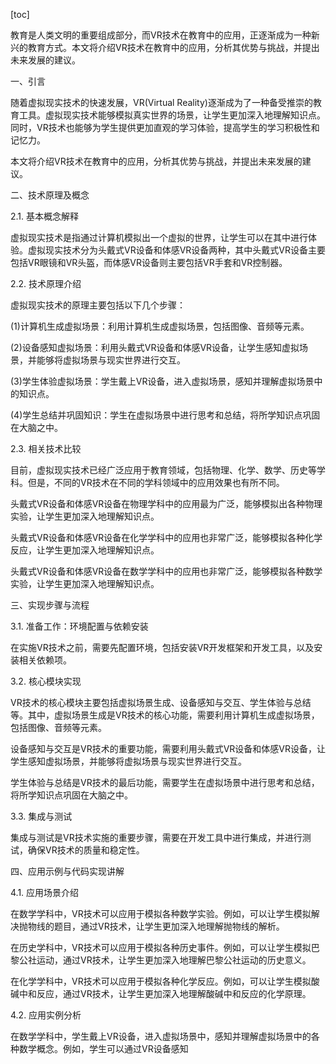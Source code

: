 
[toc]                    
                
                
教育是人类文明的重要组成部分，而VR技术在教育中的应用，正逐渐成为一种新兴的教育方式。本文将介绍VR技术在教育中的应用，分析其优势与挑战，并提出未来发展的建议。

一、引言

随着虚拟现实技术的快速发展，VR(Virtual Reality)逐渐成为了一种备受推崇的教育工具。虚拟现实技术能够模拟真实世界的场景，让学生更加深入地理解知识点。同时，VR技术也能够为学生提供更加直观的学习体验，提高学生的学习积极性和记忆力。

本文将介绍VR技术在教育中的应用，分析其优势与挑战，并提出未来发展的建议。

二、技术原理及概念

2.1. 基本概念解释

虚拟现实技术是指通过计算机模拟出一个虚拟的世界，让学生可以在其中进行体验。虚拟现实技术分为头戴式VR设备和体感VR设备两种，其中头戴式VR设备主要包括VR眼镜和VR头盔，而体感VR设备则主要包括VR手套和VR控制器。

2.2. 技术原理介绍

虚拟现实技术的原理主要包括以下几个步骤：

(1)计算机生成虚拟场景：利用计算机生成虚拟场景，包括图像、音频等元素。

(2)设备感知虚拟场景：利用头戴式VR设备和体感VR设备，让学生感知虚拟场景，并能够将虚拟场景与现实世界进行交互。

(3)学生体验虚拟场景：学生戴上VR设备，进入虚拟场景，感知并理解虚拟场景中的知识点。

(4)学生总结并巩固知识：学生在虚拟场景中进行思考和总结，将所学知识点巩固在大脑之中。

2.3. 相关技术比较

目前，虚拟现实技术已经广泛应用于教育领域，包括物理、化学、数学、历史等学科。但是，不同的VR技术在不同的学科领域中的应用效果也有所不同。

头戴式VR设备和体感VR设备在物理学科中的应用最为广泛，能够模拟出各种物理实验，让学生更加深入地理解知识点。

头戴式VR设备和体感VR设备在化学学科中的应用也非常广泛，能够模拟各种化学反应，让学生更加深入地理解知识点。

头戴式VR设备和体感VR设备在数学学科中的应用也非常广泛，能够模拟各种数学实验，让学生更加深入地理解知识点。

三、实现步骤与流程

3.1. 准备工作：环境配置与依赖安装

在实施VR技术之前，需要先配置环境，包括安装VR开发框架和开发工具，以及安装相关依赖项。

3.2. 核心模块实现

VR技术的核心模块主要包括虚拟场景生成、设备感知与交互、学生体验与总结等。其中，虚拟场景生成是VR技术的核心功能，需要利用计算机生成虚拟场景，包括图像、音频等元素。

设备感知与交互是VR技术的重要功能，需要利用头戴式VR设备和体感VR设备，让学生感知虚拟场景，并能够将虚拟场景与现实世界进行交互。

学生体验与总结是VR技术的最后功能，需要学生在虚拟场景中进行思考和总结，将所学知识点巩固在大脑之中。

3.3. 集成与测试

集成与测试是VR技术实施的重要步骤，需要在开发工具中进行集成，并进行测试，确保VR技术的质量和稳定性。

四、应用示例与代码实现讲解

4.1. 应用场景介绍

在数学学科中，VR技术可以应用于模拟各种数学实验。例如，可以让学生模拟解决抛物线的题目，通过VR技术，让学生更加深入地理解抛物线的解析。

在历史学科中，VR技术可以应用于模拟各种历史事件。例如，可以让学生模拟巴黎公社运动，通过VR技术，让学生更加深入地理解巴黎公社运动的历史意义。

在化学学科中，VR技术可以应用于模拟各种化学反应。例如，可以让学生模拟酸碱中和反应，通过VR技术，让学生更加深入地理解酸碱中和反应的化学原理。

4.2. 应用实例分析

在数学学科中，学生戴上VR设备，进入虚拟场景中，感知并理解虚拟场景中的各种数学概念。例如，学生可以通过VR设备感知

